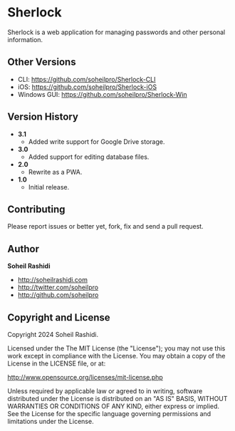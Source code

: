# Sherlock
Sherlock is a web application for managing passwords and other personal information.

## Other Versions
+ CLI: https://github.com/soheilpro/Sherlock-CLI
+ iOS: https://github.com/soheilpro/Sherlock-iOS
+ Windows GUI: https://github.com/soheilpro/Sherlock-Win

## Version History
+ **3.1**
	+ Added write support for Google Drive storage.
+ **3.0**
	+ Added support for editing database files.
+ **2.0**
	+ Rewrite as a PWA.
+ **1.0**
	+ Initial release.

## Contributing
Please report issues or better yet, fork, fix and send a pull request.

## Author
**Soheil Rashidi**

+ http://soheilrashidi.com
+ http://twitter.com/soheilpro
+ http://github.com/soheilpro

## Copyright and License
Copyright 2024 Soheil Rashidi.

Licensed under the The MIT License (the "License");
you may not use this work except in compliance with the License.
You may obtain a copy of the License in the LICENSE file, or at:

http://www.opensource.org/licenses/mit-license.php

Unless required by applicable law or agreed to in writing, software
distributed under the License is distributed on an "AS IS" BASIS,
WITHOUT WARRANTIES OR CONDITIONS OF ANY KIND, either express or implied.
See the License for the specific language governing permissions and
limitations under the License.
